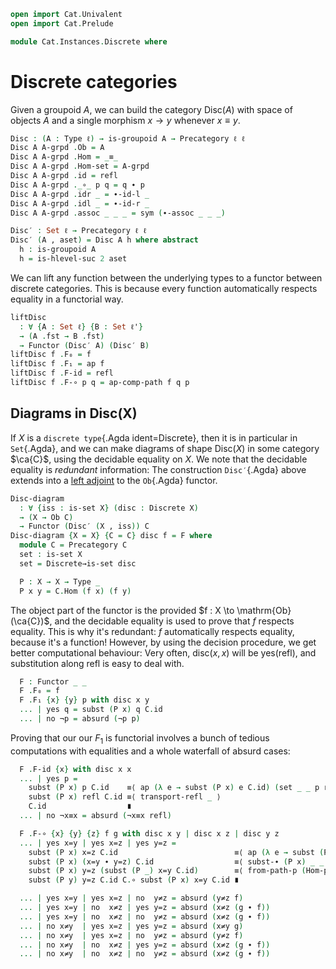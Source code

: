 ```agda
open import Cat.Univalent
open import Cat.Prelude

module Cat.Instances.Discrete where
```

<!--
```agda
private variable
  ℓ ℓ' : Level
  X : Type ℓ
  C : Precategory ℓ ℓ'
  
open Precategory
open Functor
```
-->

# Discrete categories

Given a groupoid $A$, we can build the category $\mathrm{Disc}(A)$ with
space of objects $A$ and a single morphism $x \to y$ whenever $x \equiv
y$.

```agda
Disc : (A : Type ℓ) → is-groupoid A → Precategory ℓ ℓ
Disc A A-grpd .Ob = A
Disc A A-grpd .Hom = _≡_
Disc A A-grpd .Hom-set = A-grpd
Disc A A-grpd .id = refl
Disc A A-grpd ._∘_ p q = q ∙ p
Disc A A-grpd .idr _ = ∙-id-l _
Disc A A-grpd .idl _ = ∙-id-r _
Disc A A-grpd .assoc _ _ _ = sym (∙-assoc _ _ _)

Disc′ : Set ℓ → Precategory ℓ ℓ
Disc′ (A , aset) = Disc A h where abstract
  h : is-groupoid A
  h = is-hlevel-suc 2 aset
```

We can lift any function between the underlying types to a functor
between discrete categories. This is because every function
automatically respects equality in a functorial way.

```agda
liftDisc 
  : ∀ {A : Set ℓ} {B : Set ℓ'}
  → (A .fst → B .fst)
  → Functor (Disc′ A) (Disc′ B)
liftDisc f .F₀ = f
liftDisc f .F₁ = ap f
liftDisc f .F-id = refl
liftDisc f .F-∘ p q = ap-comp-path f q p
```

<!--
```agda
Codisc′ : ∀ {ℓ'} → Type ℓ → Precategory ℓ ℓ'
Codisc′ x .Ob = x
Codisc′ x .Hom _ _ = Lift _ ⊤
Codisc′ x .Hom-set _ _ = is-prop→is-set (λ _ _ i → lift tt)
Codisc′ x .id = lift tt
Codisc′ x ._∘_ _ _ = lift tt
Codisc′ x .idr _ = refl
Codisc′ x .idl _ = refl
Codisc′ x .assoc _ _ _ = refl
```
-->

## Diagrams in Disc(X)

If $X$ is a `discrete type`{.Agda ident=Discrete}, then it is in
particular in `Set`{.Agda}, and we can make diagrams of shape
$\mathrm{Disc}(X)$ in some category $\ca{C}$, using the decidable
equality on $X$. We note that the decidable equality is _redundant_
information: The construction `Disc′`{.Agda} above extends into a [left
adjoint] to the `Ob`{.Agda} functor.

[left adjoint]: Cat.Instances.StrictCat.Cohesive.html#disc-γ

```agda
Disc-diagram
  : ∀ {iss : is-set X} (disc : Discrete X) 
  → (X → Ob C) 
  → Functor (Disc′ (X , iss)) C
Disc-diagram {X = X} {C = C} disc f = F where
  module C = Precategory C
  set : is-set X
  set = Discrete→is-set disc

  P : X → X → Type _
  P x y = C.Hom (f x) (f y)
```

The object part of the functor is the provided $f : X \to
\mathrm{Ob}(\ca{C})$, and the decidable equality is used to prove that
$f$ respects equality. This is why it's redundant: $f$ automatically
respects equality, because it's a function! However, by using the
decision procedure, we get better computational behaviour: Very often,
$\mathrm{disc}(x,x)$ will be $\mathrm{yes}(\mathrm{refl})$, and
substitution along $\mathrm{refl}$ is easy to deal with.

```agda
  F : Functor _ _
  F .F₀ = f
  F .F₁ {x} {y} p with disc x y
  ... | yes q = subst (P x) q C.id
  ... | no ¬p = absurd (¬p p)
```

Proving that our our $F_1$ is functorial involves a bunch of tedious
computations with equalities and a whole waterfall of absurd cases:

```agda
  F .F-id {x} with disc x x
  ... | yes p = 
    subst (P x) p C.id    ≡⟨ ap (λ e → subst (P x) e C.id) (set _ _ p refl) ⟩
    subst (P x) refl C.id ≡⟨ transport-refl _ ⟩
    C.id                  ∎
  ... | no ¬x≡x = absurd (¬x≡x refl)

  F .F-∘ {x} {y} {z} f g with disc x y | disc x z | disc y z
  ... | yes x=y | yes x=z | yes y=z =
    subst (P x) x=z C.id                          ≡⟨ ap (λ e → subst (P x) e C.id) (set _ _ _ _) ⟩
    subst (P x) (x=y ∙ y=z) C.id                  ≡⟨ subst-∙ (P x) _ _ _ ⟩
    subst (P x) y=z (subst (P _) x=y C.id)        ≡⟨ from-path-p (Hom-path-p C (ap₂ C._∘_ refl (ap₂ C._∘_ refl (transport-refl _) ∙ C.idr _))) ⟩ 
    subst (P y) y=z C.id C.∘ subst (P x) x=y C.id ∎

  ... | yes x=y | yes x=z | no  y≠z = absurd (y≠z f)
  ... | yes x=y | no  x≠z | yes y=z = absurd (x≠z (g ∙ f))
  ... | yes x=y | no  x≠z | no  y≠z = absurd (x≠z (g ∙ f))
  ... | no x≠y  | yes x=z | yes y=z = absurd (x≠y g)
  ... | no x≠y  | yes x=z | no  y≠z = absurd (y≠z f)
  ... | no x≠y  | no  x≠z | yes y=z = absurd (x≠z (g ∙ f))
  ... | no x≠y  | no  x≠z | no  y≠z = absurd (x≠z (g ∙ f))
```

